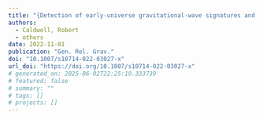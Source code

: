 ```yaml
---
title: "{Detection of early-universe gravitational-wave signatures and fundamental physics}"
authors:
  - Caldwell, Robert
  - others
date: 2022-11-01
publication: "Gen. Rel. Grav."
doi: "10.1007/s10714-022-03027-x"
url_doi: "https://doi.org/10.1007/s10714-022-03027-x"
# generated_on: 2025-06-02T22:25:19.333739
# featured: false
# summary: ""
# tags: []
# projects: []
---
```


